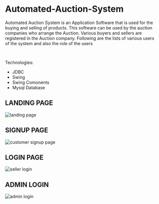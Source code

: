 

# Automated-Auction-System
Automated Auction System is an Application Software that is used for the buying and selling of products. This software can be used by the auction companies  who arrange the Auction. Various buyers and sellers are registered in the Auction company. Following are the lists of various users of the system and also the role of the users

<br>


Technologies:
- JDBC
- Swing
- Swing Comonents
- Mysql Database


## LANDING PAGE


![landing page](https://user-images.githubusercontent.com/105967008/222144787-7bf5921b-05e0-4493-8b34-c533a0af538c.png)


## SIGNUP PAGE

![customer  signup page](https://user-images.githubusercontent.com/105967008/222144955-3b35879d-e4df-42d0-bcbf-0e23c12f970e.png)



## LOGIN PAGE

![seller login](https://user-images.githubusercontent.com/105967008/222144886-9a4cd24e-1425-4580-929e-dbd5054435b9.png)


## ADMIN LOGIN

![admin login](https://user-images.githubusercontent.com/105967008/222145028-3ec4abbd-70bd-4020-87b6-793818653b2a.png)


